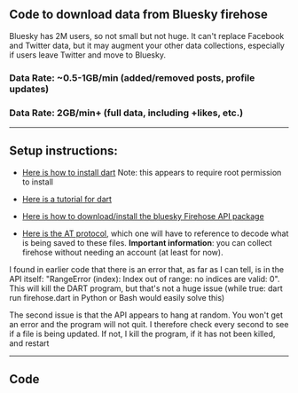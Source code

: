 Code to download data from Bluesky firehose
---
Bluesky has 2M users, so not small but not huge. It can't replace Facebook and Twitter data, but it may augment your other data collections, especially if users leave Twitter and move to Bluesky.
### Data Rate: ~0.5-1GB/min (added/removed posts, profile updates)
### Data Rate: 2GB/min+ (full data, including +likes, etc.)

---
## Setup instructions:

- [Here is how to install dart](https://dart.dev/get-dart)
Note: this appears to require root permission to install

- [Here is a tutorial for dart](https://dart.dev/tutorials/server/get-started)
- [Here is how to download/install the bluesky Firehose API package](https://dev.to/shinyakato/easily-use-firehose-api-on-bluesky-social-with-dart-and-flutter-mdk)
- [Here is the AT protocol](https://atproto.com/specs/atp), which one will have to reference to decode what is being saved to these files.
**Important information**: you can collect firehose without needing an account (at least for now).

I found in earlier code that there is an error that, as far as I can tell, is in the API itself: "RangeError (index): Index out of range: no indices are valid: 0". This will kill the DART program, but that's not a huge issue (while true: dart run firehose.dart in Python or Bash would easily solve this) 

The second issue is that the API appears to hang at random. You won't get an error and the program will not quit. I therefore check every second to see if a file is being updated. If not, I kill the program, if it has not been killed, and restart

---
## Code
